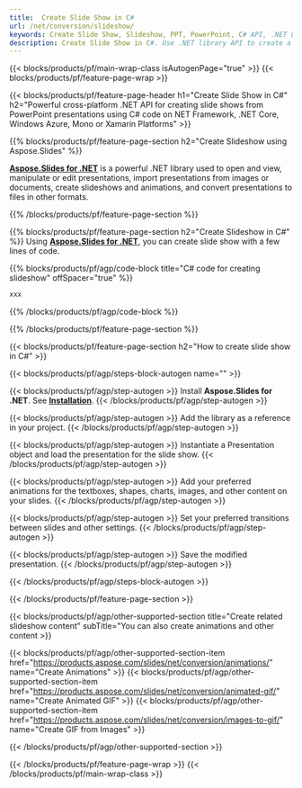 ```yaml
---
title:  Create Slide Show in C#
url: /net/conversion/slideshow/
keywords: Create Slide Show, Slideshow, PPT, PowerPoint, C# API, .NET Library
description: Create Slide Show in C#. Use .NET library API to create a desk of presentation slides
---
```


{{< blocks/products/pf/main-wrap-class isAutogenPage="true" >}}
{{< blocks/products/pf/feature-page-wrap >}}

{{< blocks/products/pf/feature-page-header h1="Create Slide Show in C#" h2="Powerful cross-platform .NET API for creating slide shows from PowerPoint presentations using C# code on NET Framework, .NET Core, Windows Azure, Mono or Xamarin Platforms" >}}

{{% blocks/products/pf/feature-page-section h2="Create Slideshow using Aspose.Slides" %}}

[**Aspose.Slides for .NET**](https://products.aspose.com/slides/net/) is a powerful .NET library used to open and view, manipulate or edit presentations, import presentations from images or documents, create slideshows and animations, and convert presentations to files in other formats.

{{% /blocks/products/pf/feature-page-section %}}




{{% blocks/products/pf/feature-page-section  h2="Create Slideshow in C#" %}}
Using [**Aspose.Slides for .NET**](https://products.aspose.com/slides/net/), you can create slide show with a few lines of code.

{{% blocks/products/pf/agp/code-block title="C# code for creating slideshow" offSpacer="true" %}}
```cs
xxx
```
{{% /blocks/products/pf/agp/code-block %}}

{{% /blocks/products/pf/feature-page-section %}}




{{< blocks/products/pf/feature-page-section  h2="How to create slide show in C#" >}}


{{< blocks/products/pf/agp/steps-block-autogen name="" >}}


{{< blocks/products/pf/agp/step-autogen >}}
Install **Aspose.Slides for .NET**. See [**Installation**](https://docs.aspose.com/slides/net/installation/).
{{< /blocks/products/pf/agp/step-autogen >}}

{{< blocks/products/pf/agp/step-autogen >}}
Add the library as a reference in your project.
{{< /blocks/products/pf/agp/step-autogen >}}

{{< blocks/products/pf/agp/step-autogen >}}
Instantiate a Presentation object and load the presentation for the slide show. 
{{< /blocks/products/pf/agp/step-autogen >}}

{{< blocks/products/pf/agp/step-autogen >}}
Add your preferred animations for the textboxes, shapes, charts, images, and other content on your slides. 
{{< /blocks/products/pf/agp/step-autogen >}}

{{< blocks/products/pf/agp/step-autogen >}}
Set your preferred transitions between slides and other settings. 
{{< /blocks/products/pf/agp/step-autogen >}}

{{< blocks/products/pf/agp/step-autogen >}}
Save the modified presentation.
{{< /blocks/products/pf/agp/step-autogen >}}





{{< /blocks/products/pf/agp/steps-block-autogen >}}


{{< /blocks/products/pf/feature-page-section >}}





{{< blocks/products/pf/agp/other-supported-section title="Create related slideshow content" subTitle="You can also create animations and other content  >}}


{{< blocks/products/pf/agp/other-supported-section-item href="https://products.aspose.com/slides/net/conversion/animations/" name="Create Animations" >}}
{{< blocks/products/pf/agp/other-supported-section-item href="https://products.aspose.com/slides/net/conversion/animated-gif/" name="Create Animated GIF" >}}
{{< blocks/products/pf/agp/other-supported-section-item href="https://products.aspose.com/slides/net/conversion/images-to-gif/" name="Create GIF from Images" >}}




{{< /blocks/products/pf/agp/other-supported-section >}}

{{< /blocks/products/pf/feature-page-wrap >}}
{{< /blocks/products/pf/main-wrap-class >}}